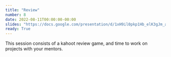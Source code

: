 ```yaml
---
title: "Review"
number: 8
date: 2022-08-11T00:00:00-00:00
slides: "https://docs.google.com/presentation/d/1xH9il0pkp1Hb_elK3gJm_aBvIOz6ik_QRYpP4ZFchbk/edit?usp=sharing"
ready: True
---
```


This session consists of a kahoot review game, and time to work on projects with your mentors.